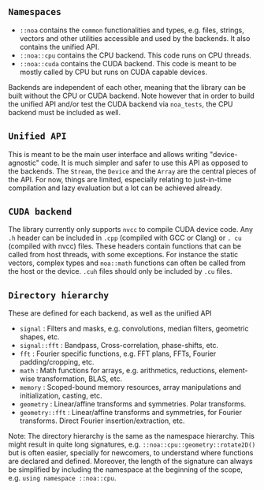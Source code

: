 ## `Namespaces`

- `::noa` contains the `common` functionalities and types, e.g. files, strings, vectors and other utilities 
accessible and used by the backends. It also contains the unified API.
- `::noa::cpu` contains the CPU backend. This code runs on CPU threads.
- `::noa::cuda` contains the CUDA backend. This code is meant to be mostly called by CPU but runs on CUDA capable 
  devices.

Backends are independent of each other, meaning that the library can be built without the CPU or CUDA backend. Note
however that in order to build the unified API and/or test the CUDA backend via `noa_tests`, the CPU backend must be 
included as well.

## `Unified API`

This is meant to be the main user interface and allows writing "device-agnostic" code. It is much simpler and safer 
to use this API as opposed to the backends. The `Stream`, the `Device` and the `Array` are the central pieces of the 
API. For now, things are limited, especially relating to just-in-time compilation and lazy evaluation but a lot can be
achieved already.

## `CUDA backend`

The library currently only supports `nvcc` to compile CUDA device code. Any `.h` header can be included in `.cpp`
(compiled with GCC or Clang) or `. cu` (compiled with nvcc) files. These headers contain functions that can be called
from host threads, with some exceptions. For instance the static vectors, complex types and `noa::math` functions can
often be called from the host or the device. `.cuh` files should only be included by `.cu` files.

## `Directory hierarchy`

These are defined for each backend, as well as the unified API

- `signal`        : Filters and masks, e.g. convolutions, median filters, geometric shapes, etc.
- `signal::fft`   : Bandpass, Cross-correlation, phase-shifts, etc.
- `fft`           : Fourier specific functions, e.g. FFT plans, FFTs, Fourier padding/cropping, etc.
- `math`          : Math functions for arrays, e.g. arithmetics, reductions, element-wise transformation, BLAS, etc.
- `memory`        : Scoped-bound memory resources, array manipulations and initialization, casting, etc.
- `geometry`      : Linear/affine transforms and symmetries. Polar transforms.
- `geometry::fft` : Linear/affine transforms and symmetries, for Fourier transforms. Direct Fourier 
  insertion/extraction, etc.

Note: The directory hierarchy is the same as the namespace hierarchy. This might result in quite long signatures,
e.g. `::noa::cpu::geometry::rotate2D()` but is often easier, specially for newcomers, to understand where
functions are declared and defined. Moreover, the length of the signature can always be simplified by including
the namespace at the beginning of the scope, e.g. `using namespace ::noa::cpu`.
